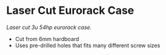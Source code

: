 # Laser Cut Eurorack Case
*Laser cut 3u 54hp eurorack case.*

 - Cut from 6mm hardboard
 - Uses pre-drilled holes that fits many different screw sizes


